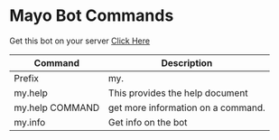 # Mayo Bot Commands
 
Get this bot on your server [Click Here](https://discord.com/oauth2/authorize?client_id=786472260931813386&permissions=8&scope=bot)

| Command | Description |
| ------ | ------ |
| Prefix | my. |
| my.help | This provides the help document |
| my.help COMMAND | get more information on a command. |
| my.info | Get info on the bot |
